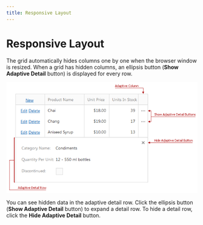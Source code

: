 ```yaml
---
title: Responsive Layout
---
```

# Responsive Layout
The grid automatically hides columns one by one when the browser window is resized. When a grid has hidden columns, an ellipsis button (**Show Adaptive Detail** button) is displayed for every row.

![Adaptivity_HideShowButtons](../../../images/img11318.png)

You can see hidden data in the adaptive detail row. Click the ellipsis button (**Show Adaptive Detail** button) to expand a detail row. To hide a detail row, click the **Hide Adaptive Detail** button.